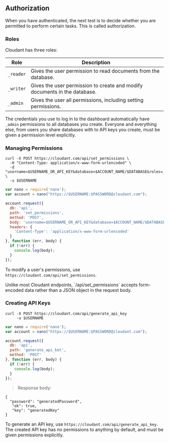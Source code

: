 ## Authorization

When you have authenticated, the next test is to decide whether you
are permitted to perform certain tasks. This is called authorization.

### Roles

Cloudant has three roles:

Role      | Description
----------|------------
`_reader` | Gives the user permission to read documents from the database.
`_writer` | Gives the user permission to create and modify documents in the database.
`_admin`  | Gives the user all permissions, including setting permissions.

The credentials you use to log in to the dashboard automatically have `_admin` permissions to all databases you create. Everyone and everything else, from users you share databases with to API keys you create, must be given a permission level explicitly.

### Managing Permissions

```shell
curl -X POST https://cloudant.com/api/set_permissions \
  -H "Content-Type: application/x-www-form-urlencoded" \
  -d "username=$USERNAME_OR_API_KEY&database=$ACCOUNT_NAME/$DATABASE&roles=_reader&roles=_writer" \
  -u $USERNAME
```

```javascript
var nano = require('nano');
var account = nano("https://$USERNAME:$PASSWORD@cloudant.com");

account.request({
  db: 'api',
  path: 'set_permissions',
  method: 'POST',
  body: 'username=$USERNAME_OR_API_KEY&database=$ACCOUNT_NAME/$DATABASE&roles=_reader&roles=_writer',
  headers: {
    'Content-Type': 'application/x-www-form-urlencoded'
  }
}, function (err, body) {
  if (!err) {
    console.log(body);
  }
});
```

To modify a user's permissions, use `https://cloudant.com/api/set_permissions`.

<aside>Unlike most Cloudant endpoints, `/api/set_permissions` accepts form-encoded data rather than a JSON object in the request body.</aside>

### Creating API Keys

```shell
curl -X POST https://cloudant.com/api/generate_api_key
     -u $USERNAME
```

```javascript
var nano = require('nano');
var account = nano("https://$USERNAME:$PASSWORD@cloudant.com");

account.request({
  db: 'api',
  path: 'generate_api_ket',
  method: 'POST'
}, function (err, body) {
  if (!err) {
    console.log(body);
  }
});
```

> Response body:

```
{
  "password": "generatedPassword",
   "ok": true,
   "key": "generatedKey"
}
```

To generate an API key, use `https://cloudant.com/api/generate_api_key`. The created API key has no permissions to anything by default, and must be given permissions explicitly.

<!--
### CORS

TODO
-->
